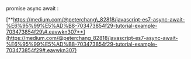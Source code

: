 promise async await :

[**https://medium.com/@peterchang\_82818/javascript-es7-async-await-%E6%95%99%E5%AD%B8-703473854f29-tutorial-example-703473854f29\#.eavwkn307**](https://medium.com/@peterchang_82818/javascript-es7-async-await-%E6%95%99%E5%AD%B8-703473854f29-tutorial-example-703473854f29#.eavwkn307)







